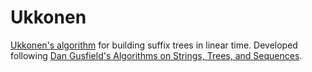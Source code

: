 # Ukkonen

[Ukkonen's algorithm](https://www.cs.helsinki.fi/u/ukkonen/SuffixT1withFigs.pdf) for building suffix trees in linear time. Developed following [Dan Gusfield's Algorithms on Strings, Trees, and Sequences](https://www.cambridge.org/core/books/algorithms-on-strings-trees-and-sequences/F0B095049C7E6EF5356F0A26686C20D3). 